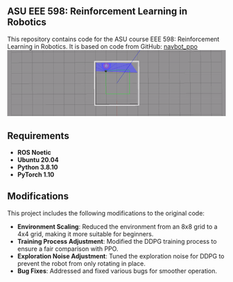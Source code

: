## ASU EEE 598: Reinforcement Learning in Robotics
This repository contains code for the ASU course EEE 598: Reinforcement Learning in Robotics. It is based on code from GitHub: [navbot_ppo](https://github.com/hamidthri/navbot_ppo)
![PPO in the Gazebo env](example.gif)

## Requirements

- **ROS Noetic**
- **Ubuntu 20.04**
- **Python 3.8.10**
- **PyTorch 1.10**

## Modifications

This project includes the following modifications to the original code:

- **Environment Scaling**: Reduced the environment from an 8x8 grid to a 4x4 grid, making it more suitable for beginners.
- **Training Process Adjustment**: Modified the DDPG training process to ensure a fair comparison with PPO.
- **Exploration Noise Adjustment**: Tuned the exploration noise for DDPG to prevent the robot from only rotating in place.
- **Bug Fixes**: Addressed and fixed various bugs for smoother operation.

